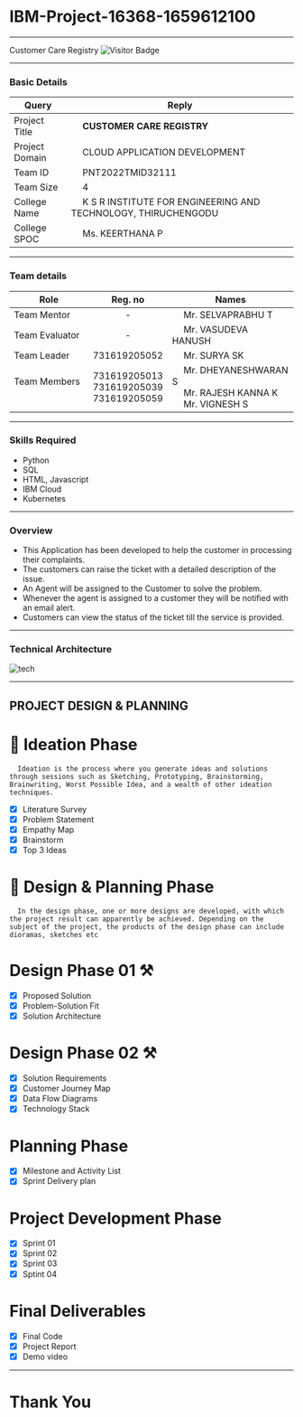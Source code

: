 # IBM-Project-16368-1659612100
<hr>
Customer Care Registry <img alt="Visitor Badge" src="https://visitor-badge.feriirawann.repl.co?username=IBM-EPBL&repo=IBM-Project-16368-1659612100&label=VISITS&style=plastic&color=%23457BFF&contentType=svg">
<hr>
<h3>Basic Details</h3>

| Query | Reply |
| --- | --- |
| Project Title | &emsp; <b>CUSTOMER CARE REGISTRY</b> &emsp; |
| Project Domain | &emsp; CLOUD APPLICATION DEVELOPMENT &emsp; |
| Team ID | &emsp; PNT2022TMID32111 &emsp; |
| Team Size | &emsp; 4 &emsp; |
| College Name | &emsp; K S R INSTITUTE FOR ENGINEERING AND TECHNOLOGY, THIRUCHENGODU &emsp; |
| College SPOC | &emsp; Ms. KEERTHANA P |

<hr>

<h3>Team details</h3>

| Role | Reg. no | Names |
| --- | :---: | --- |
| Team Mentor | - | &emsp; Mr. SELVAPRABHU T |
| Team Evaluator | - | &emsp;  Mr. VASUDEVA HANUSH|
| Team Leader | 731619205052 | &emsp; Mr. SURYA SK &emsp; &emsp; |
| Team Members &emsp; | 731619205013 <br/> 731619205039 <br/> 731619205059 | &emsp; Mr. DHEYANESHWARAN S <br/> &emsp; Mr. RAJESH KANNA K<br/>&emsp; Mr. VIGNESH S |
<hr>
<h3>Skills Required</h3>

* Python
* SQL
* HTML, Javascript
* IBM Cloud
* Kubernetes

<hr>
<h3>Overview</h3>

* This Application has been developed to help the customer in processing their complaints.  
* The customers can raise the ticket with a detailed description of the issue.  
* An Agent will be assigned to the Customer to solve the problem.  
* Whenever the agent is assigned to a customer they will be notified with an email alert.  
* Customers can view the status of the ticket till the service is provided.
<hr>
<h3> Technical Architecture </h3>

![tech](https://user-images.githubusercontent.com/87432281/192336862-88b0337f-083e-456f-9bc0-9e3cbf0c283b.png)

<hr>

## PROJECT DESIGN & PLANNING
# 🧩 Ideation Phase

      Ideation is the process where you generate ideas and solutions through sessions such as Sketching, Prototyping, Brainstorming, Brainwriting, Worst Possible Idea, and a wealth of other ideation techniques.
- [x] Literature Survey
- [x] Problem Statement
- [x] Empathy Map
- [x] Brainstorm
- [x] Top 3 Ideas

# 📝 Design & Planning Phase 
      In the design phase, one or more designs are developed, with which the project result can apparently be achieved. Depending on the subject of the project, the products of the design phase can include dioramas, sketches etc

# Design Phase 01 ⚒️
- [x] Proposed Solution
- [x] Problem-Solution Fit
- [x] Solution Architecture

# Design Phase 02 ⚒️
- [x] Solution Requirements
- [x] Customer Journey Map
- [x] Data Flow Diagrams
- [x] Technology Stack

# Planning Phase
- [x] Milestone and Activity List
- [x] Sprint Delivery plan

# Project Development Phase
- [x] Sprint 01
- [x] Sprint 02
- [x] Sprint 03
- [x] Sptint 04

# Final Deliverables
- [x] Final Code
- [x] Project Report
- [x] Demo video

<hr>
                                                        <h1><b>Thank You</h1>
